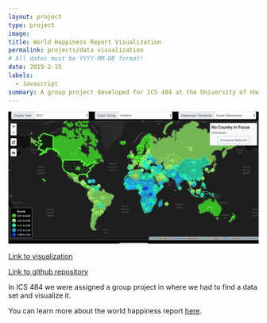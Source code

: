 ```yaml
---
layout: project
type: project
image: 
title: World Happiness Report Visualization
permalink: projects/data visualization
# All dates must be YYYY-MM-DD format!
date: 2019-2-15
labels:
  - Javascript
summary: A group project developed for ICS 484 at the University of Hawaii at Manoa.
---
```


  <img class="ui medium image" src="../images/happiness_viz.png">
  
 
[Link to visualization](https://ics-484-fall-2018-team-app.github.io/Project-3/index.html#map)

[Link to github repository](https://github.com/ICS-484-Fall-2018-Team-App/Project-3)

In ICS 484 we were assigned a group project in where we had to find a data set and visualize it.

You can learn more about the world happiness report [here](http://worldhappiness.report/).


